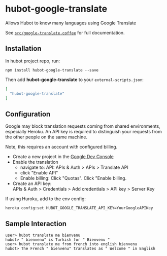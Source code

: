 # hubot-google-translate

Allows Hubot to know many languages using Google Translate

See [`src/google-translate.coffee`](src/google-translate.coffee) for full documentation.

## Installation

In hubot project repo, run:

`npm install hubot-google-translate --save`

Then add **hubot-google-translate** to your `external-scripts.json`:

```json
[
  "hubot-google-translate"
]
```

## Configuration

Google may block translation requests coming from shared environments,
especially Heroku. An API key is required to distinguish your requests from
the other people on the same machine.

Note, this requires an account with configured billing.

* Create a new project in the [Google Dev Console][]
* Enable the translation
  * navigate to: API: APIs & Auth > APIs > Translate API
  * click "Enable API"
  * Enable billing: Click "Quotas". Click "Enable billing.
* Create an API key:  
  APIs & Auth > Credentials > Add credentials > API key > Server Key

If using Huroku, add to the env config:
```
heroku config:set HUBOT_GOOGLE_TRANSLATE_API_KEY=YourGoogleAPIKey
```

[Google Dev Console]: https://console.developers.google.com

## Sample Interaction

```
user> hubot translate me bienvenu
hubot> " bienvenu" is Turkish for " Bienvenu "
user> hubot translate me from french into english bienvenu
hubot> The French " bienvenu" translates as " Welcome " in English
```

